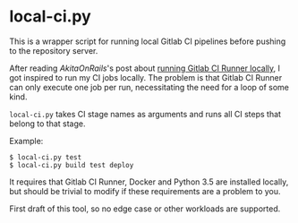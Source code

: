 # local-ci.py

This is a wrapper script for running local Gitlab CI pipelines before pushing to the repository server.

After reading *AkitaOnRails*'s post about [running Gitlab CI Runner locally](http://www.akitaonrails.com/2018/04/28/smalltips-running-gitlab-ci-runner-locally), 
I got inspired to run my CI jobs locally.
The problem is that Gitlab CI Runner can only execute one job per run, necessitating the need for a loop of some kind.

`local-ci.py` takes CI stage names as arguments and runs all CI steps that belong to that stage.

Example:

    $ local-ci.py test
    $ local-ci.py build test deploy

It requires that Gitlab CI Runner, Docker and Python 3.5 are installed locally, but should be trivial to modify if these requirements are a problem to you.

First draft of this tool, so no edge case or other workloads are supported.
